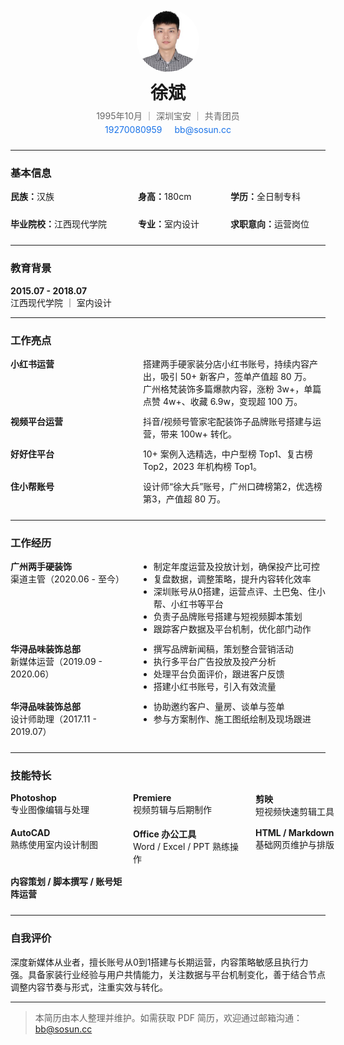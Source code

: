 <div align="center" style="margin-bottom: 24px;">
  <img src="./img/xb.png" alt="头像" width="100" style="border-radius: 50%; display: block; margin: 0 auto 12px;" />
  <h1 style="margin: 0 0 8px;">徐斌</h1>
  <p style="margin: 0 0 4px; color: #666;">1995年10月 ｜ 深圳宝安 ｜ 共青团员</p>
  <p style="margin: 0; font-size: 14px; color: #444;">
    <a href="tel:19270080959" style="color: #1a73e8; text-decoration: none; margin-right: 16px;">19270080959</a>
    <a href="mailto:bb@sosun.cc" style="color: #1a73e8; text-decoration: none;">bb@sosun.cc</a>
  </p>
</div>

---

### 基本信息

<div style="display: grid; grid-template-columns: repeat(3, auto); gap: 24px; align-items: center; margin-bottom: 24px;">
  <div><strong>民族：</strong>汉族</div>
  <div><strong>身高：</strong>180cm</div>
  <div><strong>学历：</strong>全日制专科</div>
  <div><strong>毕业院校：</strong>江西现代学院</div>
  <div><strong>专业：</strong>室内设计</div>
  <div><strong>求职意向：</strong>运营岗位</div>
</div>

---

### 教育背景

**2015.07 - 2018.07**  
江西现代学院 ｜ 室内设计

---

### 工作亮点

<div style="display: grid; grid-template-columns: 200px 1fr; gap: 12px; margin-bottom: 24px;">
  <div><strong>小红书运营</strong></div>
  <div>
    <p style="margin: 0;">搭建两手硬家装分店小红书账号，持续内容产出，吸引 50+ 新客户，签单产值超 80 万。</p>
    <p style="margin: 0;">广州格梵装饰多篇爆款内容，涨粉 3w+，单篇点赞 4w+、收藏 6.9w，变现超 100 万。</p>
  </div>

  <div><strong>视频平台运营</strong></div>
  <div>
    <p style="margin: 0;">抖音/视频号管家宅配装饰子品牌账号搭建与运营，带来 100w+ 转化。</p>
  </div>

  <div><strong>好好住平台</strong></div>
  <div>
    <p style="margin: 0;">10+ 案例入选精选，中户型榜 Top1、复古榜 Top2，2023 年机构榜 Top1。</p>
  </div>

  <div><strong>住小帮账号</strong></div>
  <div>
    <p style="margin: 0;">设计师“徐大兵”账号，广州口碑榜第2，优选榜第3，产值超 80 万。</p>
  </div>
</div>

---

### 工作经历

<div style="display: grid; grid-template-columns: 200px 1fr; gap: 12px; margin-bottom: 24px;">
  <div><strong>广州两手硬装饰</strong><br>渠道主管（2020.06 - 至今）</div>
  <div>
    <ul style="margin: 0; padding-left: 1.2em;">
      <li>制定年度运营及投放计划，确保投产比可控</li>
      <li>复盘数据，调整策略，提升内容转化效率</li>
      <li>深圳账号从0搭建，运营点评、土巴兔、住小帮、小红书等平台</li>
      <li>负责子品牌账号搭建与短视频脚本策划</li>
      <li>跟踪客户数据及平台机制，优化部门动作</li>
    </ul>
  </div>

  <div><strong>华浔品味装饰总部</strong><br>新媒体运营（2019.09 - 2020.06）</div>
  <div>
    <ul style="margin: 0; padding-left: 1.2em;">
      <li>撰写品牌新闻稿，策划整合营销活动</li>
      <li>执行多平台广告投放及投产分析</li>
      <li>处理平台负面评价，跟进客户反馈</li>
      <li>搭建小红书账号，引入有效流量</li>
    </ul>
  </div>

  <div><strong>华浔品味装饰总部</strong><br>设计师助理（2017.11 - 2019.07）</div>
  <div>
    <ul style="margin: 0; padding-left: 1.2em;">
      <li>协助邀约客户、量房、谈单与签单</li>
      <li>参与方案制作、施工图纸绘制及现场跟进</li>
    </ul>
  </div>
</div>

---

### 技能特长

<div style="display: grid; grid-template-columns: repeat(3, minmax(180px, 1fr)); gap: 16px; margin-bottom: 24px;">
  <div><strong>Photoshop</strong><br>专业图像编辑与处理</div>
  <div><strong>Premiere</strong><br>视频剪辑与后期制作</div>
  <div><strong>剪映</strong><br>短视频快速剪辑工具</div>
  <div><strong>AutoCAD</strong><br>熟练使用室内设计制图</div>
  <div><strong>Office 办公工具</strong><br>Word / Excel / PPT 熟练操作</div>
  <div><strong>HTML / Markdown</strong><br>基础网页维护与排版</div>
  <div><strong>内容策划 / 脚本撰写 / 账号矩阵运营</strong></div>
</div>

---

### 自我评价

深度新媒体从业者，擅长账号从0到1搭建与长期运营，内容策略敏感且执行力强。具备家装行业经验与用户共情能力，关注数据与平台机制变化，善于结合节点调整内容节奏与形式，注重实效与转化。

---

> 本简历由本人整理并维护。如需获取 PDF 简历，欢迎通过邮箱沟通：<a href="mailto:bb@sosun.cc">bb@sosun.cc</a>
